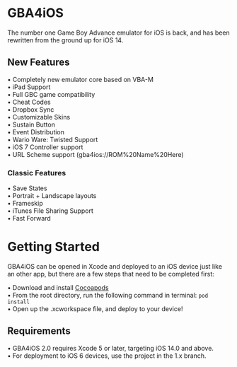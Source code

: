 # GBA4iOS

The number one Game Boy Advance emulator for iOS is back, and has been rewritten from the ground up for iOS 14.

## New Features

• Completely new emulator core based on VBA-M  
• iPad Support  
• Full GBC game compatibility  
• Cheat Codes  
• Dropbox Sync  
• Customizable Skins  
• Sustain Button  
• Event Distribution  
• Wario Ware: Twisted Support  
• iOS 7 Controller support  
• URL Scheme support (gba4ios://ROM%20Name%20Here)  

### Classic Features

• Save States  
• Portrait + Landscape layouts  
• Frameskip  
• iTunes File Sharing Support  
• Fast Forward  

# Getting Started

GBA4iOS can be opened in Xcode and deployed to an iOS device just like an other app, but there are a few steps that need to be completed first:

• Download and install [Cocoapods](http://cocoapods.org/)  
• From the root directory, run the following command in terminal:
`pod install`  
• Open up the .xcworkspace file, and deploy to your device!

## Requirements

• GBA4iOS 2.0 requires Xcode 5 or later, targeting iOS 14.0 and above.  
• For deployment to iOS 6 devices, use the project in the 1.x branch.
